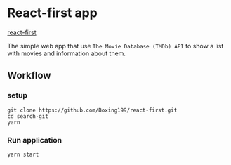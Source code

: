 # React-first app

[react-first](https://vvirk.github.io/react-first)

The simple web app that use `The Movie Database (TMDb) API` to show a list with movies and information about them.

## Workflow

### setup
```
git clone https://github.com/Boxing199/react-first.git
cd search-git
yarn
```

### Run application
```
yarn start
